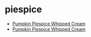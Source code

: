 # piespice

 * [Pumpkin Piespice Whipped Cream](../../index/p/pumpkin-piespice-whipped-cream.json)
 * [Pumpkin Piespice Whipped Cream](../../index/p/pumpkin-piespice-whipped-cream.json)
